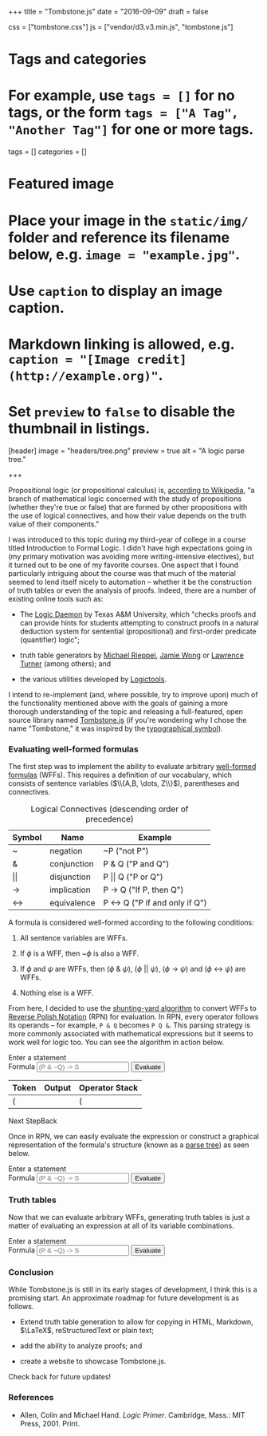 +++
title = "Tombstone.js"
date = "2016-09-09"
draft = false

css = ["tombstone.css"]
js = ["vendor/d3.v3.min.js", "tombstone.js"]

# Tags and categories
# For example, use `tags = []` for no tags, or the form `tags = ["A Tag", "Another Tag"]` for one or more tags.
tags = []
categories = []

# Featured image
# Place your image in the `static/img/` folder and reference its filename below, e.g. `image = "example.jpg"`.
# Use `caption` to display an image caption.
#   Markdown linking is allowed, e.g. `caption = "[Image credit](http://example.org)"`.
# Set `preview` to `false` to disable the thumbnail in listings.
[header]
image = "headers/tree.png"
preview = true
alt = "A logic parse tree."

+++

Propositional logic (or propositional calculus) is,
[according to Wikipedia][1], "a branch of mathematical logic concerned with the
study of propositions (whether they're true or false) that are formed by other
propositions with the use of logical connectives, and how their value depends
on the truth value of their components."

I was introduced to this topic during my third-year of college in a course
titled Introduction to Formal Logic. I didn't have high expectations going in
(my primary motivation was avoiding more writing-intensive electives), but it
turned out to be one of my favorite courses. One aspect that I found
particularly intriguing about the course was that much of the material seemed
to lend itself nicely to automation &ndash; whether it be the construction of
truth tables or even the analysis of proofs. Indeed, there are a number of
existing online tools such as:

- The [Logic Daemon][2] by Texas A&M University, which "checks proofs and can
  provide hints for students attempting to construct proofs in a natural
  deduction system for sentential (propositional) and first-order predicate
  (quantifier) logic";

- truth table generators by [Michael Rieppel][3], [Jamie Wong][4] or
  [Lawrence Turner][5] (among others); and

- the various utilities developed by [Logictools][6].

I intend to re-implement (and, where possible, try to improve upon) much of the
functionality mentioned above with the goals of gaining a more thorough
understanding of the topic and releasing a full-featured, open source library
named [Tombstone.js](https://github.com/jdkato/Tombstone.js) (if you're
wondering why I chose the name "Tombstone," it was inspired by the
[typographical symbol](https://en.wikipedia.org/wiki/Tombstone_(typography))).

### Evaluating well-formed formulas

The first step was to implement the ability to evaluate arbitrary
[well-formed formulas](https://en.wikipedia.org/wiki/Well-formed_formula)
(WFFs). This requires a definition of our vocabulary, which consists of
sentence variables ($\\{A,B, \dots, Z\\}$), parentheses and connectives.

<table class = "table">
   <caption>Logical Connectives (descending order of precedence)</caption>
   <thead>
      <tr>
         <th>Symbol</th>
         <th>Name</th>
         <th>Example</th>
      </tr>
   </thead>
   <tbody>
      <tr>
         <td>~</td>
         <td>negation</td>
         <td>~P ("not P")</td>
      </tr>
      <tr>
         <td>&amp;</td>
         <td>conjunction</td>
         <td>P &amp; Q ("P and Q")</td>
      </tr>
      <tr>
         <td>||</td>
         <td>disjunction</td>
         <td>P || Q ("P or Q")</td>
      </tr>
      <tr>
         <td>-></td>
         <td>implication</td>
         <td>P -> Q ("If P, then Q")</td>
      </tr>
      <tr>
         <td><-></td>
         <td>equivalence</td>
         <td>P <-> Q ("P if and only if Q")</td>
      </tr>
   </tbody>
</table>

A formula is considered well-formed according to the following conditions:

1. All sentence variables are WFFs.

2. If $\phi$ is a WFF, then ~$\phi$ is also a WFF.

3. If $\phi$ and $\psi$ are WFFs, then ($\phi$ & $\psi$), ($\phi$ \|\| $\psi$),
   ($\phi$ -> $\psi$) and ($\phi$ <-> $\psi$) are WFFs.

4. Nothing else is a WFF.

From here, I decided to use the [shunting-yard algorithm][7] to convert WFFs to
[Reverse Polish Notation][8] (RPN) for evaluation. In RPN, every operator
follows its operands &ndash; for example, `P & Q` becomes `P Q &`. This parsing
strategy is more commonly associated with mathematical expressions but it seems
to work well for logic too. You can see the algorithm in action below.

<!-- markdownlint-disable MD013 -->

<form class="bs-example bs-example-form" data-example-id="input-group-with-button">
    <div class="row clearfix">
    <div class="col-xs-12">
      <label for="formula-rpn">Enter a statement</label>
            <div class="input-group">
              <span class="input-group-addon" id="basic-addon1">Formula</span>
              <input id="formula-rpn" class="form-control" placeholder="(P & ~Q) -> S" aria-describedby="basic-addon1">
              <span class="input-group-btn">
                <button id="parse-rpn" class="btn btn-default" type="button">Evaluate</button>
              </span>
            </div>
        </div>
        <div class="col-xs-12">
            <table class="table" id="tab_logic">
                <thead>
                    <tr >
                        <th class="text-center">
                            Token
                        </th>
                        <th class="text-center">
                            Output
                        </th>
                        <th class="text-center">
                            Operator Stack
                        </th>
                    </tr>
                </thead>
                <tbody>
                    <tr id='addr0'>
                        <td>(</td>
                        <td></td>
                        <td>(</td>
                    </tr>
                    <tr id='addr1'></tr>
                </tbody>
            </table>
        </div>
        <a id="add_row" class="btn btn-default pull-left control-btn">Next Step</a><a id='delete_row' class="pull-right btn btn-default control-btn disabled">Back</a>
    </div>
</form>

<!-- markdownlint-enable MD013 -->

Once in RPN, we can easily evaluate the expression or construct a graphical
representation of the formula's structure (known as a [parse tree][9]) as seen
below.

<!-- markdownlint-disable MD013 -->

<form class="bs-example bs-example-form" data-example-id="input-group-with-button">
    <div class="row">
        <div class="col-xs-12">
          <label for="formula">Enter a statement</label>
            <div class="input-group">
                <span class="input-group-addon" id="basic-addon2">Formula</span>
                <input id="formula" class="form-control" placeholder="(P & ~Q) -> S" aria-describedby="basic-addon2"> <span class="input-group-btn"> <button id="parse" class="btn btn-default" type="button">Evaluate</button> </span> </div>
        </div>
        <div class="col-xs-12">
            <div id="tree"></div>
        </div>
    </div>
</form>

<!-- markdownlint-enable MD013 -->

### Truth tables

Now that we can evaluate arbitrary WFFs, generating truth tables is just a
matter of evaluating an expression at all of its variable combinations.

<!-- markdownlint-disable MD013 -->

<form class="bs-example bs-example-form" data-example-id="input-group-with-button">
    <div class="row">
        <div class="col-xs-12">
          <label for="formula-md">Enter a statement</label>
            <div class="input-group">
                <span class="input-group-addon" id="basic-addon3">Formula</span>
                <input id="formula-md" class="form-control" placeholder="(P & ~Q) -> S" aria-describedby="basic-addon3"> <span class="input-group-btn"> <button id="parse-md" class="btn btn-default" type="button">Evaluate</button> </span> </div>
        </div>
    </div>
    <div id="md-table"></div>
</form>

<!-- markdownlint-enable MD013 -->

### Conclusion

While Tombstone.js is still in its early stages of development, I think this is
a promising start. An approximate roadmap for future development is as follows.

- Extend truth table generation to allow for copying in HTML, Markdown,
  $\LaTeX$, reStructuredText or plain text;

- add the ability to analyze proofs; and

- create a website to showcase Tombstone.js.

Check back for future updates!

### References

- Allen, Colin and Michael Hand. *Logic Primer*. Cambridge, Mass.: MIT Press,
  2001. Print.

[1]: https://en.wikipedia.org/wiki/Propositional_calculus
[2]: http://logic.tamu.edu/daemon.html
[3]: http://mrieppel.net/prog/truthtable.html
[4]: http://jamie-wong.com/experiments/truthtabler/SLR1/
[5]: http://turner.faculty.swau.edu/mathematics/materialslibrary/truth/
[6]: http://logictools.org/index.html
[7]: https://en.wikipedia.org/wiki/Shunting-yard_algorithm
[8]: https://en.wikipedia.org/wiki/Reverse_Polish_notation
[9]: https://en.wikipedia.org/wiki/Parse_tree
